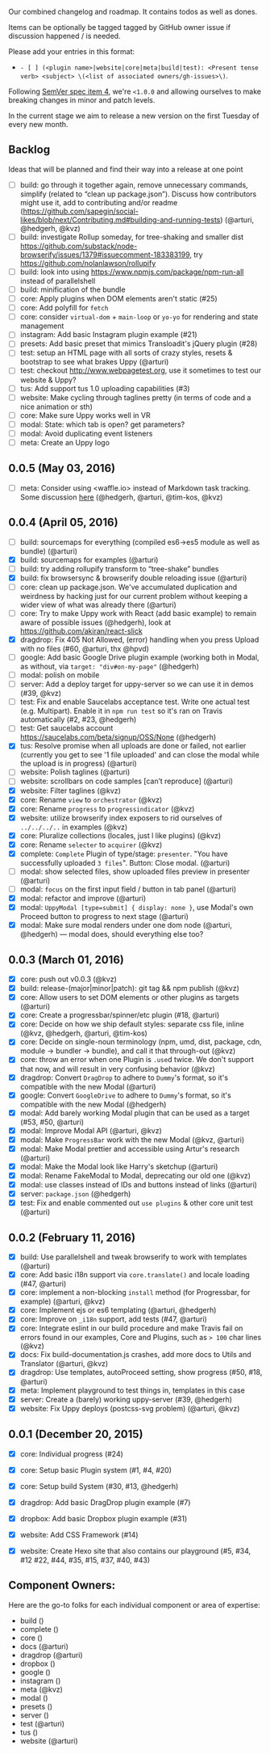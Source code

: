Our combined changelog and roadmap. It contains todos as well as dones.

Items can be optionally be tagged tagged by GitHub owner issue if discussion
happened / is needed.

Please add your entries in this format:

 - `- [ ] (<plugin name>|website|core|meta|build|test): <Present tense verb> <subject> \(<list of associated owners/gh-issues>\)`.

Following [SemVer spec item 4](http://semver.org/#spec-item-4),
we're `<1.0.0` and allowing ourselves to make breaking changes in minor
and patch levels.

In the current stage we aim to release a new version on the
first Tuesday of every new month.

## Backlog

Ideas that will be planned and find their way into a release at one point

- [ ] build: go through it together again, remove unnecessary commands, simplify (related to “clean up package.json”). Discuss how contributors might use it, add to contributing and/or readme (https://github.com/sapegin/social-likes/blob/next/Contributing.md#building-and-running-tests) (@arturi, @hedgerh, @kvz)
- [ ] build: investigate Rollup someday, for tree-shaking and smaller dist https://github.com/substack/node-browserify/issues/1379#issuecomment-183383199,
try https://github.com/nolanlawson/rollupify
- [ ] build: look into using https://www.npmjs.com/package/npm-run-all instead of parallelshell
- [ ] build: minification of the bundle
- [ ] core: Apply plugins when DOM elements aren't static (#25)
- [ ] core: Add polyfill for `fetch`
- [ ] core: consider `virtual-dom` + `main-loop` or `yo-yo` for rendering and state management
- [ ] instagram: Add basic Instagram plugin example (#21)
- [ ] presets: Add basic preset that mimics Transloadit's jQuery plugin (#28)
- [ ] test: setup an HTML page with all sorts of crazy styles, resets & bootstrap to see what brakes Uppy (@arturi)
- [ ] test: checkout http://www.webpagetest.org, use it sometimes to test our website & Uppy?
- [ ] tus: Add support tus 1.0 uploading capabilities (#3)
- [ ] website: Make cycling through taglines pretty (in terms of code and a nice animation or sth)
- [ ] core: Make sure Uppy works well in VR
- [ ] modal: State: which tab is open? get parameters?
- [ ] modal: Avoid duplicating event listeners
- [ ] meta: Create an Uppy logo

## 0.0.5 (May 03, 2016)

- [ ] meta: Consider using <waffle.io> instead of Markdown task tracking. Some discussion [here](https://transloadit.slack.com/archives/general/p1455693654000062) (@hedgerh, @arturi, @tim-kos, @kvz)

## 0.0.4 (April 05, 2016)

- [ ] build: sourcemaps for everything (compiled es6->es5 module as well as bundle) (@arturi)
- [x] build: sourcemaps for examples (@arturi)
- [ ] build: try adding rollupify transform to “tree-shake” bundles
- [x] build: fix browsersync & browserify double reloading issue (@arturi)
- [ ] core: clean up package.json. We've accumulated duplication and weirdness by hacking just for our current problem without keeping a wider view of what was already there (@arturi)
- [ ] core: Try to make Uppy work with React (add basic example) to remain aware of possible issues (@hedgerh), look at https://github.com/akiran/react-slick
- [x] dragdrop: Fix 405 Not Allowed, (error) handling when you press Upload with no files (#60, @arturi, thx @hpvd)
- [ ] google: Add basic Google Drive plugin example (working both in Modal, as without, via `target: "div#on-my-page"` (@hedgerh)
- [ ] modal: polish on mobile
- [ ] server: Add a deploy target for uppy-server so we can use it in demos (#39, @kvz)
- [ ] test: Fix and enable Saucelabs acceptance test. Write one actual test (e.g. Multipart). Enable it in `npm run test` so it's ran on Travis automatically (#2, #23, @hedgerh)
- [ ] test: Get saucelabs account https://saucelabs.com/beta/signup/OSS/None (@hedgerh)
- [x] tus: Resolve promise when all uploads are done or failed, not earlier (currently you get to see '1 file uploaded' and can close the modal while the upload is in progress) (@arturi)
- [ ] website: Polish taglines (@arturi)
- [ ] website: scrollbars on code samples [can’t reproduce] (@arturi)
- [x] website: Filter taglines (@kvz)
- [x] core: Rename `view` to `orchestrator` (@kvz)
- [x] core: Rename `progress` to `progressindicator` (@kvz)
- [x] website: utilize browserify index exposers to rid ourselves of `../../../..` in examples (@kvz)
- [x] core: Pluralize collections (locales, just l like plugins) (@kvz)
- [x] core: Rename `selecter` to `acquirer` (@kvz)
- [x] complete: `Complete` Plugin of type/stage: `presenter`. "You have successfully uploaded `3 files`". Button: Close modal. (@arturi)
- [ ] modal: show selected files, show uploaded files preview in presenter (@arturi)
- [ ] modal: `focus` on the first input field / button in tab panel (@arturi)
- [x] modal: refactor and improve (@arturi)
- [x] modal: `UppyModal [type=submit] { display: none }`, use Modal's own Proceed button to progress to next stage (@arturi)
- [x] modal: Make sure modal renders under one dom node (@arturi, @hedgerh) — modal does, should everything else too?

## 0.0.3 (March 01, 2016)

- [x] core: push out v0.0.3 (@kvz)
- [x] build: release-(major|minor|patch): git tag && npm publish (@kvz)
- [x] core: Allow users to set DOM elements or other plugins as targets (@arturi)
- [x] core: Create a progressbar/spinner/etc plugin (#18, @arturi)
- [x] core: Decide on how we ship default styles: separate css file, inline (@kvz, @hedgerh, @arturi, @tim-kos)
- [x] core: Decide on single-noun terminology (npm, umd, dist, package, cdn, module -> bundler -> bundle), and call it that through-out (@kvz)
- [x] core: throw an error when one Plugin is `.use`d twice. We don't support that now, and will result in very confusing behavior (@kvz)
- [x] dragdrop: Convert `DragDrop` to adhere to `Dummy`'s format, so it's compatible with the new Modal (@arturi)
- [x] google: Convert `GoogleDrive` to adhere to `Dummy`'s format, so it's compatible with the new Modal (@hedgerh)
- [x] modal: Add barely working Modal plugin that can be used as a target (#53, #50, @arturi)
- [x] modal: Improve Modal API (@arturi, @kvz)
- [x] modal: Make `ProgressBar` work with the new Modal (@kvz, @arturi)
- [x] modal: Make Modal prettier and accessible using Artur's research (@arturi)
- [x] modal: Make the Modal look like Harry's sketchup (@arturi)
- [x] modal: Rename FakeModal to Modal, deprecating our old one (@kvz)
- [x] modal: use classes instead of IDs and buttons instead of links (@arturi)
- [x] server: `package.json` (@hedgerh)
- [x] test: Fix and enable commented out `use plugins` & other core unit test (@arturi)

## 0.0.2 (February 11, 2016)

- [x] build: Use parallelshell and tweak browserify to work with templates (@arturi)
- [x] core: Add basic i18n support via `core.translate()` and locale loading (#47, @arturi)
- [x] core: implement a non-blocking `install` method (for Progressbar, for example)  (@arturi, @kvz)
- [x] core: Implement ejs or es6 templating (@arturi, @hedgerh)
- [x] core: Improve on `_i18n` support, add tests (#47, @arturi)
- [x] core: Integrate eslint in our build procedure and make Travis fail on errors found in our examples, Core and Plugins, such as `> 100` char lines (@kvz)
- [x] docs: Fix build-documentation.js crashes, add more docs to Utils and Translator (@arturi, @kvz)
- [x] dragdrop: Use templates, autoProceed setting, show progress (#50, #18, @arturi)
- [x] meta: Implement playground to test things in, templates in this case
- [x] server: Create a (barely) working uppy-server (#39, @hedgerh)
- [x] website: Fix Uppy deploys (postcss-svg problem) (@arturi, @kvz)

## 0.0.1 (December 20, 2015)

- [x] core: Individual progress (#24)
- [x] core: Setup basic Plugin system (#1, #4, #20)
- [x] core: Setup build System (#30, #13, @hedgerh)
- [x] dragdrop: Add basic DragDrop plugin example (#7)
- [x] dropbox: Add basic Dropbox plugin example (#31)
- [x] website: Add CSS Framework (#14)
- [x] website: Create Hexo site that also contains our playground (#5, #34, #12 #22, #44, #35, #15, #37, #40, #43)


## Component Owners:

Here are the go-to folks for each individual component or area of expertise:

- build ()
- complete ()
- core ()
- docs (@arturi)
- dragdrop (@arturi)
- dropbox ()
- google ()
- instagram ()
- meta (@kvz)
- modal ()
- presets ()
- server ()
- test (@arturi)
- tus ()
- website (@arturi)
